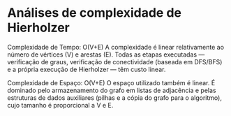 # Análises de complexidade de Hierholzer

Complexidade de Tempo: O(V+E)
A complexidade é linear relativamente ao número de vértices (V) e arestas (E). Todas as etapas executadas — verificação 
de graus, verificação de conectividade (baseada em DFS/BFS) e a própria execução de Hierholzer — têm custo linear.

Complexidade de Espaço: O(V+E)
O espaço utilizado também é linear. É dominado pelo armazenamento do grafo em listas de adjacência e pelas estruturas 
de dados auxiliares (pilhas e a cópia do grafo para o algoritmo), cujo tamanho é proporcional a V e E.